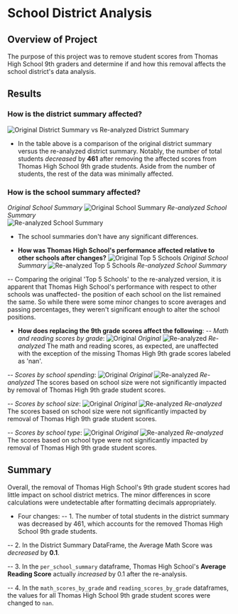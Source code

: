 # School District Analysis

## Overview of Project
The purpose of this project was to remove student scores from Thomas High School 9th graders and determine if and how this removal affects the school district's data analysis.

## Results
### __How is the district summary affected?__

![Original District Summary vs Re-analyzed District Summary](./Resources/district_summaries_table.png)

- In the table above is a comparison of the original district summary versus the re-analyzed district summary. Notably, the number of total students *decreased* by **461** after removing the affected scores from Thomas High School 9th grade students. Aside from the number of students, the rest of the data was minimally affected.

### __How is the school summary affected?__
_Original School Summary_
![Original School Summary](./Resources/per_school_sum_OG.png)
 _Re-analyzed School Summary_    
![Re-analyzed School Summary](./Resources/per_school_sum_reval.png)

- The school summaries don't have any significant differences.

- __How was Thomas High School's performance affected relative to other schools after changes?__
![Original Top 5 Schools](./Resources/top5_OG.png)
    _Original School Summary_
![Re-analyzed Top 5 Schools](./Resources/top5_reval.png)
    _Re-analyzed School Summary_
    
-- Comparing the original 'Top 5 Schools' to the re-analyzed version, it is apparent that Thomas High School's performance with respect to other schools was unaffected- the position of each school on the list remained the same. So while there were some minor changes to score averages and passing percentages, they weren't significant enough to alter the school positions.
        
- __How does replacing the 9th grade scores affect the following__:
-- *Math and reading scores by grade*: 
    ![Original](./Resources/math_by_grade_OG.png)
    _Original_
    ![Re-analyzed](./Resources/math_by_grade_reval.png)
    _Re-analyzed_
    The math and reading scores, as expected, are unaffected with the exception of the missing Thomas High 9th grade scores labeled as 'nan'. 
    
        
-- *Scores by school spending*:
    ![Original](./Resources/spending_summary_OG.png)
    _Original_
    ![Re-analyzed](./Resources/spending_summary_reval.png)
    _Re-analyzed_
    The scores based on school size were not significantly impacted by removal of Thomas High 9th grade student scores.
    
    
    
-- *Scores by school size*:
    ![Original](./Resources/size_sum_OG.png)
    _Original_
    ![Re-analyzed](./Resources/size_sum_reval.png)
    _Re-analyzed_
    The scores based on school size were not significantly impacted by removal of Thomas High 9th grade student scores.
    
-- *Scores by school type*:
    ![Original](./Resources/type_sum_OG.png)
        _Original_
    ![Re-analyzed](./Resources/type_sum_reval.png)
        _Re-analyzed_
    The scores based on school type were not significantly impacted by removal of Thomas High 9th grade student scores.
    
## Summary
Overall, the removal of Thomas High School's 9th grade student scores had little impact on school district metrics. The minor differences in score calculations were undetectable after formatting decimals appropriately. 

- Four changes:
-- 1. The number of total students in the district summary was decreased by 461, which accounts for the removed Thomas High School 9th grade students.

-- 2. In the District Summary DataFrame, the Average Math Score was *decreased* by **0.1**.

-- 3. In the ```per_school_summary``` dataframe, Thomas High School's **Average Reading Score** actually *increased* by 0.1 after the re-analysis.

-- 4. In the ```math_scores_by_grade``` and ```reading_scores_by_grade``` dataframes, the values for all Thomas High School 9th grade student scores were changed to ```nan```.




